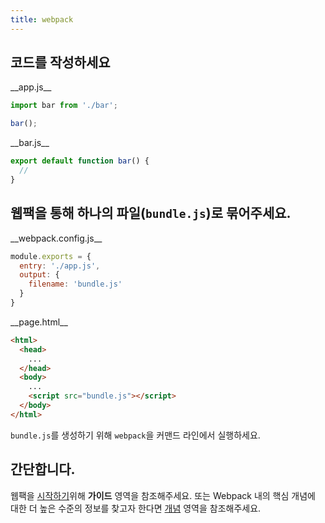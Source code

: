 ```yaml
---
title: webpack
---
```


## 코드를 작성하세요

<div class="homepage__wrap">
<div class="homepage__left">
__app.js__

```js
import bar from './bar';

bar();
```
</div>
<div class="homepage__right">
__bar.js__

```js
export default function bar() {
  //
}
```
</div>
</div>


## 웹팩을 통해 하나의 파일(`bundle.js`)로 묶어주세요.

<div class="homepage__wrap">
<div class="homepage__left">
__webpack.config.js__

```js
module.exports = {
  entry: './app.js',
  output: {
    filename: 'bundle.js'
  }
}
```
</div>
<div class="homepage__right">
__page.html__

```html
<html>
  <head>
    ...
  </head>
  <body>
    ...
    <script src="bundle.js"></script>
  </body>
</html>
```

`bundle.js`를 생성하기 위해 `webpack`을 커맨드 라인에서 실행하세요.
</div>
</div>

## 간단합니다.
웹팩을 [시작하기](/guides/getting-started)위해 __가이드__ 영역을 참조해주세요. 또는 Webpack 내의 핵심 개념에 대한 더 높은 수준의 정보를 찾고자 한다면 [개념](/concepts) 영역을 참조해주세요.
